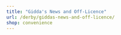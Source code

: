 ```yaml
---
title: "Gidda's News and Off-Licence"
url: /derby/giddas-news-and-off-licence/
shop: convenience
---
```

